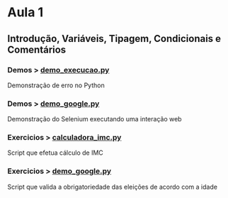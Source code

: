 # Aula 1

## Introdução, Variáveis, Tipagem, Condicionais e Comentários

### Demos > [demo_execucao.py](https://github.com/Wilberhg/python-rpa/blob/main/Aula1/Demos/demo_execucao.py)

Demonstração de erro no Python

### Demos > [demo_google.py](https://github.com/Wilberhg/python-rpa/blob/main/Aula1/Demos/demo_google.py)

Demonstração do Selenium executando uma interação web

### Exercicios > [calculadora_imc.py](https://github.com/Wilberhg/python-rpa/blob/main/Aula1/Exercicios/calculadora_imc.py)

Script que efetua cálculo de IMC

### Exercicios > [demo_google.py](https://github.com/Wilberhg/python-rpa/blob/main/Aula1/Exercicios/validador_eleicao.py)

Script que valida a obrigatoriedade das eleições de acordo com a idade